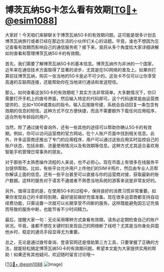 # 博茨瓦纳5G卡怎么看有效期[[TG💪+ @esim1088](https://t.me/s/esim1088)]

大家好！今天咱们来聊聊关于博茨瓦纳5G卡的有效期问题。这可能是很多计划去博茨瓦纳旅行或者已经在那边生活的小伙伴们关心的话题。毕竟，谁也不想因为忘记查看有效期而影响自己的通信服务呢？接下来，我将从多个角度给大家详细讲解如何查看和管理博茨瓦纳5G卡的有效期。

首先，我们需要了解博茨瓦纳5G卡的基本信息。博茨瓦纳作为非洲的一个国家，近年来在通信技术方面取得了显著的进步，尤其是在5G网络的普及上。如果你打算前往博茨瓦纳，购买一张当地的5G卡是必不可少的。这张卡不仅可以让你享受高速的互联网连接，还能帮助你在当地进行通话和发送短信。

那么，如何查看这张5G卡的有效期呢？其实方法非常简单。大多数情况下，你只需要打开手机上的拨号界面，然后输入特定的代码即可。这个代码通常是由运营商提供的，比如*100#或类似的指令。输入后按拨号键，系统会自动回复一条包含有效期的信息的短信。这种方式不仅方便快捷，而且不需要额外下载任何应用程序，适合所有年龄段的用户。

当然，除了通过拨号查询外，还有一些其他的途径可以帮助你确认5G卡的有效期。例如，你可以访问运营商的官方网站，在个人账户页面中找到相关信息。此外，许多运营商还推出了专门的应用程序，用户可以通过这些应用实时监控自己的账户状态，包括余额、流量使用情况以及有效期等信息。这种方式尤其适合喜欢用智能手机管理日常事务的朋友。

对于那些不太熟悉操作流程的人来说，也不必担心。现在市面上有很多在线服务平台提供帮助。比如，有些平台允许用户上传他们的SIM卡照片，然后由专业人员帮你解读上面的信息。还有一些平台甚至可以直接与你的运营商对接，获取最新的账户数据。这样的服务对于语言不通或者不熟悉当地系统的游客来说是非常友好的。

另外，值得注意的是，在使用5G卡的过程中，保持良好的消费习惯非常重要。如果你发现自己的卡即将到期，最好提前做好充值准备。现在很多运营商都支持自动续费功能，只需设置一次就可以长期享受不间断的服务。这样既能避免因忘记充值而导致的服务中断，也能节省不少时间精力。

最后，提醒大家一句：无论采用哪种方式查看有效期，请务必定期检查自己的账户状况。毕竟，谁都不想在关键时刻发现自己的网络断了线吧？尤其是当你身处异国他乡时，稳定的通讯手段显得尤为重要。

总之，无论是通过拨号查询、登录官网还是借助第三方工具，只要掌握了正确的方法，就能轻松搞定博茨瓦纳5G卡的有效期问题。希望本文能为大家提供实用的帮助！如果还有其他疑问，欢迎随时留言讨论哦～

[[TG💪+ @esim1088](https://t.me/s/esim1088) ![Image](https://i.postimg.cc/4NQfJmqS/Snipaste-2025-05-13-00-14-12.png)]
